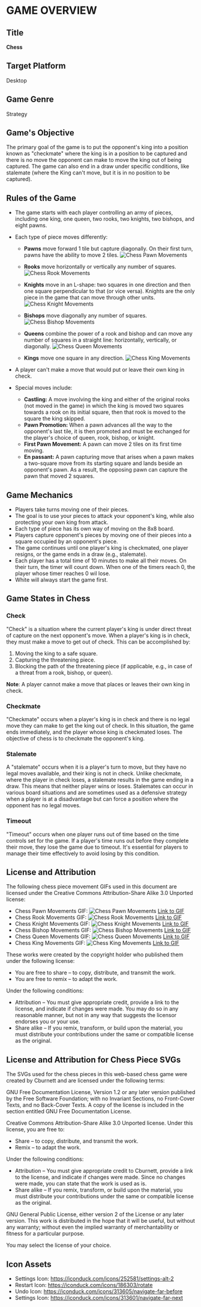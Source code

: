# GAME OVERVIEW

## Title

**Chess**

## Target Platform

Desktop

## Game Genre

Strategy

## Game's Objective

The primary goal of the game is to put the opponent's king into a position known as "checkmate" where the king is in a position to be captured and there is no move the opponent can make to move the king out of being captured. The game can also end in a draw under specific conditions, like stalemate (where the King can't move, but it is in no position to be captured).

## Rules of the Game

- The game starts with each player controlling an army of pieces, including one king, one queen, two rooks, two knights, two bishops, and eight pawns.
- Each type of piece moves differently:

  - **Pawns** move forward 1 tile but capture diagonally. On their first turn, pawns have the ability to move 2 tiles.
    ![Chess Pawn Movements](https://upload.wikimedia.org/wikipedia/commons/b/b8/Pawn_%28chess%29_movements.gif)

  - **Rooks** move horizontally or vertically any number of squares.
    ![Chess Rook Movements](https://upload.wikimedia.org/wikipedia/commons/5/54/Rook_%28chess%29_movements.gif)
  - **Knights** move in an L-shape: two squares in one direction and then one square perpendicular to that (or vice versa). Knights are the only piece in the game that can move through other units.
    ![Chess Knight Movements](https://upload.wikimedia.org/wikipedia/commons/0/0b/Knight_%28chess%29_movements.gif)
  - **Bishops** move diagonally any number of squares.
    ![Chess Bishop Movements](https://upload.wikimedia.org/wikipedia/commons/8/86/Bishop_%28chess%29_movements.gif)
  - **Queens** combine the power of a rook and bishop and can move any number of squares in a straight line: horizontally, vertically, or diagonally.
    ![Chess Queen Movements](https://upload.wikimedia.org/wikipedia/commons/5/55/Queen_%28chess%29_movements.gif)
  - **Kings** move one square in any direction.
    ![Chess King Movements](https://upload.wikimedia.org/wikipedia/commons/f/f2/King_%28chess%29_movements.gif)

- A player can't make a move that would put or leave their own king in check.
- Special moves include:
  - **Castling:** A move involving the king and either of the original rooks (not moved in the game) in which the king is moved two squares towards a rook on its initial square, then that rook is moved to the square the king skipped.
  - **Pawn Promotion:** When a pawn advances all the way to the opponent's last tile, it is then promoted and must be exchanged for the player's choice of queen, rook, bishop, or knight.
  - **First Pawn Movement:** A pawn can move 2 tiles on its first time moving.
  - **En passant:** A pawn capturing move that arises when a pawn makes a two-square move from its starting square and lands beside an opponent's pawn. As a result, the opposing pawn can capture the pawn that moved 2 squares.

## Game Mechanics

- Players take turns moving one of their pieces.
- The goal is to use your pieces to attack your opponent's king, while also protecting your own king from attack.
- Each type of piece has its own way of moving on the 8x8 board.
- Players capture opponent's pieces by moving one of their pieces into a square occupied by an opponent's piece.
- The game continues until one player's king is checkmated, one player resigns, or the game ends in a draw (e.g., stalemate).
- Each player has a total time of 10 minutes to make all their moves. On their turn, the timer will count down. When one of the timers reach 0, the player whose timer reaches 0 wil lose.
- White will always start the game first.

## Game States in Chess

### Check

"Check" is a situation where the current player's king is under direct threat of capture on the next opponent's move. When a player's king is in check, they must make a move to get out of check. This can be accomplished by:

1. Moving the king to a safe square.
2. Capturing the threatening piece.
3. Blocking the path of the threatening piece (if applicable, e.g., in case of a threat from a rook, bishop, or queen).

**Note**: A player cannot make a move that places or leaves their own king in check.

### Checkmate

"Checkmate" occurs when a player's king is in check and there is no legal move they can make to get the king out of check. In this situation, the game ends immediately, and the player whose king is checkmated loses. The objective of chess is to checkmate the opponent's king.

### Stalemate

A "stalemate" occurs when it is a player's turn to move, but they have no legal moves available, and their king is not in check. Unlike checkmate, where the player in check loses, a stalemate results in the game ending in a draw. This means that neither player wins or loses. Stalemates can occur in various board situations and are sometimes used as a defensive strategy when a player is at a disadvantage but can force a position where the opponent has no legal moves.

### Timeout

"Timeout" occurs when one player runs out of time based on the time controls set for the game. If a player's time runs out before they complete their move, they lose the game due to timeout. It's essential for players to manage their time effectively to avoid losing by this condition.

## License and Attribution

The following chess piece movement GIFs used in this document are licensed under the Creative Commons Attribution-Share Alike 3.0 Unported license:

- Chess Pawn Movements GIF: ![Chess Pawn Movements](https://upload.wikimedia.org/wikipedia/commons/b/b8/Pawn_%28chess%29_movements.gif) [Link to GIF](https://upload.wikimedia.org/wikipedia/commons/b/b8/Pawn_%28chess%29_movements.gif)
- Chess Rook Movements GIF: ![Chess Rook Movements](https://upload.wikimedia.org/wikipedia/commons/5/54/Rook_%28chess%29_movements.gif) [Link to GIF](https://upload.wikimedia.org/wikipedia/commons/5/54/Rook_%28chess%29_movements.gif)
- Chess Knight Movements GIF: ![Chess Knight Movements](https://upload.wikimedia.org/wikipedia/commons/0/0b/Knight_%28chess%29_movements.gif) [Link to GIF](https://upload.wikimedia.org/wikipedia/commons/0/0b/Knight_%28chess%29_movements.gif)
- Chess Bishop Movements GIF: ![Chess Bishop Movements](https://upload.wikimedia.org/wikipedia/commons/8/86/Bishop_%28chess%29_movements.gif) [Link to GIF](https://upload.wikimedia.org/wikipedia/commons/8/86/Bishop_%28chess%29_movements.gif)
- Chess Queen Movements GIF: ![Chess Queen Movements](https://upload.wikimedia.org/wikipedia/commons/5/55/Queen_%28chess%29_movements.gif) [Link to GIF](https://upload.wikimedia.org/wikipedia/commons/5/55/Queen_%28chess%29_movements.gif)
- Chess King Movements GIF: ![Chess King Movements](https://upload.wikimedia.org/wikipedia/commons/f/f2/King_%28chess%29_movements.gif) [Link to GIF](https://upload.wikimedia.org/wikipedia/commons/f/f2/King_%28chess%29_movements.gif)

These works were created by the copyright holder who published them under the following license:

- You are free to share – to copy, distribute, and transmit the work.
- You are free to remix – to adapt the work.

Under the following conditions:

- Attribution – You must give appropriate credit, provide a link to the license, and indicate if changes were made. You may do so in any reasonable manner, but not in any way that suggests the licensor endorses you or your use.
- Share alike – If you remix, transform, or build upon the material, you must distribute your contributions under the same or compatible license as the original.

## License and Attribution for Chess Piece SVGs

The SVGs used for the chess pieces in this web-based chess game were created by Cburnett and are licensed under the following terms:

GNU Free Documentation License, Version 1.2 or any later version published by the Free Software Foundation; with no Invariant Sections, no Front-Cover Texts, and no Back-Cover Texts. A copy of the license is included in the section entitled GNU Free Documentation License.

Creative Commons Attribution-Share Alike 3.0 Unported license. Under this license, you are free to:

- Share – to copy, distribute, and transmit the work.
- Remix – to adapt the work.

Under the following conditions:

- Attribution – You must give appropriate credit to Cburnett, provide a link to the license, and indicate if changes were made. Since no changes were made, you can state that the work is used as is.
- Share alike – If you remix, transform, or build upon the material, you must distribute your contributions under the same or compatible license as the original.

GNU General Public License, either version 2 of the License or any later version. This work is distributed in the hope that it will be useful, but without any warranty; without even the implied warranty of merchantability or fitness for a particular purpose.

You may select the license of your choice.

## Icon Assets

- Settings Icon: https://iconduck.com/icons/252581/settings-alt-2
- Restart Icon: https://iconduck.com/icons/186303/rotate
- Undo Icon: https://iconduck.com/icons/313605/navigate-far-before
- Settings Icon: https://iconduck.com/icons/313601/navigate-far-next
